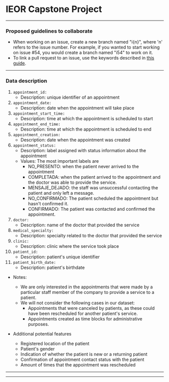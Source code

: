 # IEOR Capstone Project
---
### Proposed guidelines to collaborate
- When working on an issue, create a new branch named "i{n}", where 'n' refers to the issue number. For example, if you wanted to start working on issue #54, you would create a branch named "i54" to work on it.
- To link a pull request to an issue, use the keywords described in [this guide](https://docs.github.com/en/issues/tracking-your-work-with-issues/linking-a-pull-request-to-an-issue).
---
### Data description
1. `appointment_id:` 
    - Description: unique identifier of an appointment
2. `appointment_date:` 
    - Description: date when the appointment will take place
3. `appointment_start_time:`
    - Description: time at which the appointment is scheduled to start
4. `appointment_end_time:`
    - Description: time at which the appointment is scheduled to end
5. `appointment_creation:`
    - Description: date when the appointment was created
6. `appointment_status:`
    - Description: label assigned with status information about the appointment
    - Values:
        The most important labels are
        - NO_PRESENTO: when the patient never arrived to the appointment
        - COMPLETADA: when the patient arrived to the appointment and the doctor was able to provide the service.
        - MENSAJE_DEJADO: the staff was unsuccessful contacting the patient and only left a message.
        - NO_CONFIRMADO: The patient scheduled the appointment but hasn't confirmed it.
        - CONFIRMADO: The patient was contacted and confirmed the appointment.
7. `doctor:`
    - Description: name of the doctor that provided the service
8. `medical_specialty:`
    - Description: specialty related to the doctor that provided the service
9. `clinic:`
    - Description: clinic where the service took place
10. `patient_id:`
    - Description: patient's unique identifier
11. `patient_birth_date:`
    - Description: patient's birthdate

- Notes:
    - We are only interested in the appointments that were made by a particular staff member of the company to provide a service to a patient.
    - We will not consider the following cases in our dataset:
        - Appointments that were canceled by patients, as these could have been rescheduled for another patient's service.
        - Appointments created as time blocks for administrative purposes.

- Additional potential features
    - Registered location of the patient
    - Patient's gender
    - Indication of whether the patient is new or a returning patient
    - Confirmation of appointment contact status with the patient
    - Amount of times that the appointment was rescheduled
---
---
